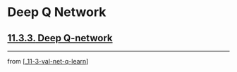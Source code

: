 # Deep Q Network

## [**11.3.3.** Deep Q-network](https://livebook.manning.com/book/deep-learning-with-javascript/chapter-11/146)

---
from [[_11-3-val-net-q-learn]]

[//begin]: # "Autogenerated link references for markdown compatibility"
[_11-3-val-net-q-learn]: _11-3-val-net-q-learn.md "Val Net Q Learn"
[//end]: # "Autogenerated link references"
